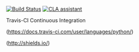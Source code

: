 [![Build Status](https://travis-ci.org/kirubeltadesse/Website.svg?branch=travis)](https://travis-ci.org/kirubeltadesse/Website)
[![CLA assistant](https://cla-assistant.io/readme/badge/kirubeltadesse/Website)](https://cla-assistant.io/kirubeltadesse/Website)

Travis-CI Continuous Integration 
 
(https://docs.travis-ci.com/user/languages/python/) 

(http://shields.io/)

